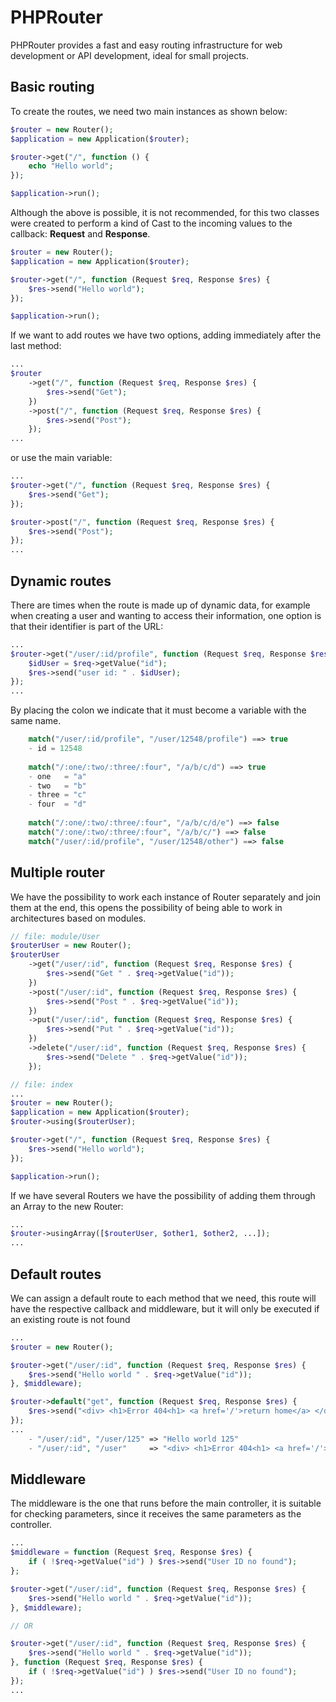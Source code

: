 # PHPRouter
PHPRouter provides a fast and easy routing infrastructure for web development or API development, ideal for small projects.

## Basic routing
To create the routes, we need two main instances as shown below:
```php
$router = new Router();
$application = new Application($router);

$router->get("/", function () {
    echo "Hello world";
});

$application->run();
```
Although the above is possible, it is not recommended, for this two classes were created to perform a kind of Cast to the incoming values to the callback: **Request** and **Response**.
```php
$router = new Router();
$application = new Application($router);

$router->get("/", function (Request $req, Response $res) {
    $res->send("Hello world");
});

$application->run();
```
If we want to add routes we have two options, adding immediately after the last method:
```php
...
$router
    ->get("/", function (Request $req, Response $res) {
        $res->send("Get");
    })
    ->post("/", function (Request $req, Response $res) {
        $res->send("Post");
    });
...
```
or use the main variable:
```php
...
$router->get("/", function (Request $req, Response $res) {
    $res->send("Get");
});

$router->post("/", function (Request $req, Response $res) {
    $res->send("Post");
});
...
```

## Dynamic routes
There are times when the route is made up of dynamic data, for example when creating a user and wanting to access their information, one option is that their identifier is part of the URL:
```php
...
$router->get("/user/:id/profile", function (Request $req, Response $res) {
    $idUser = $req->getValue("id");
    $res->send("user id: " . $idUser);
});
...
```
By placing the colon we indicate that it must become a variable with the same name.
```php  
    match("/user/:id/profile", "/user/12548/profile") ==> true
    - id = 12548
    
    match("/:one/:two/:three/:four", "/a/b/c/d") ==> true
    - one   = "a"
    - two   = "b"
    - three = "c"
    - four  = "d"
     
    match("/:one/:two/:three/:four", "/a/b/c/d/e") ==> false
    match("/:one/:two/:three/:four", "/a/b/c/") ==> false
    match("/user/:id/profile", "/user/12548/other") ==> false
```

## Multiple router
We have the possibility to work each instance of Router separately and join them at the end, this opens the possibility of being able to work in architectures based on modules.
```php
// file: module/User
$routerUser = new Router();
$routerUser
    ->get("/user/:id", function (Request $req, Response $res) {
        $res->send("Get " . $req->getValue("id"));
    })
    ->post("/user/:id", function (Request $req, Response $res) {
        $res->send("Post " . $req->getValue("id"));
    })
    ->put("/user/:id", function (Request $req, Response $res) {
        $res->send("Put " . $req->getValue("id"));
    })
    ->delete("/user/:id", function (Request $req, Response $res) {
        $res->send("Delete " . $req->getValue("id"));
    });

// file: index
...
$router = new Router();
$application = new Application($router);
$router->using($routerUser);

$router->get("/", function (Request $req, Response $res) {
    $res->send("Hello world");
});

$application->run();
```
If we have several Routers we have the possibility of adding them through an Array to the new Router:
```php
...
$router->usingArray([$routerUser, $other1, $other2, ...]);
...
```

## Default routes
We can assign a default route to each method that we need, this route will have the respective callback and middleware, but it will only be executed if an existing route is not found
```php
...
$router = new Router();

$router->get("/user/:id", function (Request $req, Response $res) {
    $res->send("Hello world " . $req->getValue("id"));
}, $middleware);

$router->default("get", function (Request $req, Response $res) {
    $res->send("<div> <h1>Error 404<h1> <a href='/'>return home</a> </div>");
});
...
    - "/user/:id", "/user/125" => "Hello world 125"
    - "/user/:id", "/user"     => "<div> <h1>Error 404<h1> <a href='/'>return home</a> </div>"
```

## Middleware
The middleware is the one that runs before the main controller, it is suitable for checking parameters, since it receives the same parameters as the controller.
```php
...
$middleware = function (Request $req, Response $res) {
    if ( !$req->getValue("id") ) $res->send("User ID no found");
};

$router->get("/user/:id", function (Request $req, Response $res) {
    $res->send("Hello world " . $req->getValue("id"));
}, $middleware);

// OR

$router->get("/user/:id", function (Request $req, Response $res) {
    $res->send("Hello world " . $req->getValue("id"));
}, function (Request $req, Response $res) {
    if ( !$req->getValue("id") ) $res->send("User ID no found");
});
...
```